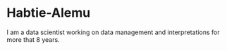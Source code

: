 # Habtie-Alemu
I am a data scientist working on data management and interpretations for more that 8 years.

